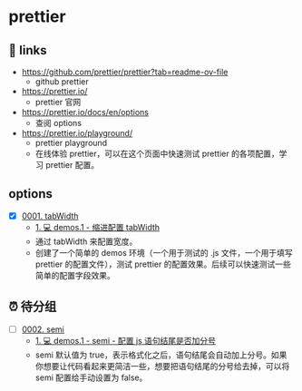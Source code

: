 # prettier

## 🔗 links

- https://github.com/prettier/prettier?tab=readme-ov-file
  - github prettier
- https://prettier.io/
  - prettier 官网
- https://prettier.io/docs/en/options
  - 查阅 options
- https://prettier.io/playground/
  - prettier playground
  - 在线体验 prettier，可以在这个页面中快速测试 prettier 的各项配置，学习 prettier 配置。

## options

- [x] [0001. tabWidth](https://github.com/Tdahuyou/prettier/tree/main/0001.%20tabWidth/README.md) <!-- [locale](./0001.%20tabWidth/README.md) -->  
  - [1. 💻 demos.1 - 缩进配置 tabWidth](https://github.com/Tdahuyou/prettier/tree/main/0001.%20tabWidth/README.md#1--demos1---缩进配置-tabwidth)
  - 通过 tabWidth 来配置宽度。
  - 创建了一个简单的 demos 环境（一个用于测试的 .js 文件，一个用于填写 prettier 的配置文件），测试 prettier 的配置效果。后续可以快速测试一些简单的配置字段效果。
  
  



## ⏰ 待分组

- [ ] [0002. semi](https://github.com/Tdahuyou/prettier/tree/main/0002.%20semi/README.md) <!-- [locale](./0002.%20semi/README.md) -->  
  - [1. 💻 demos.1 - semi - 配置 js 语句结尾是否加分号](https://github.com/Tdahuyou/prettier/tree/main/0002.%20semi/README.md#1--demos1---semi---配置-js-语句结尾是否加分号)
  - semi 默认值为 true，表示格式化之后，语句结尾会自动加上分号。如果你想要让代码看起来更简洁一些，想要把语句结尾的分号给去掉，可以将 semi 配置给手动设置为 false。
  
